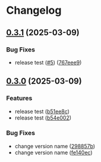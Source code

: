 # Changelog

## [0.3.1](https://github.com/techarm/jclog/compare/v0.3.0...v0.3.1) (2025-03-09)


### Bug Fixes

* release test ([#5](https://github.com/techarm/jclog/issues/5)) ([767eee9](https://github.com/techarm/jclog/commit/767eee93f5f55bc059272d2c0099c422db69041a))

## [0.3.0](https://github.com/techarm/jclog/compare/v0.2.7...v0.3.0) (2025-03-09)


### Features

* release test ([b51ee8c](https://github.com/techarm/jclog/commit/b51ee8c318d4d37eb730d1303d09f3381bb00de3))
* release test ([b54e002](https://github.com/techarm/jclog/commit/b54e002b09504051e4f6fe489ca5a804ac4ae7fc))


### Bug Fixes

* change version name ([298857b](https://github.com/techarm/jclog/commit/298857b76e36e999ecba14b06facddd01ec016d7))
* change version name ([fe140ec](https://github.com/techarm/jclog/commit/fe140ec32d98e8dc181770d894477242dc823b8d))
